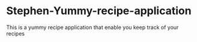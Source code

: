 # Stephen-Yummy-recipe-application
This is a yummy recipe application that enable you keep track of your recipes

